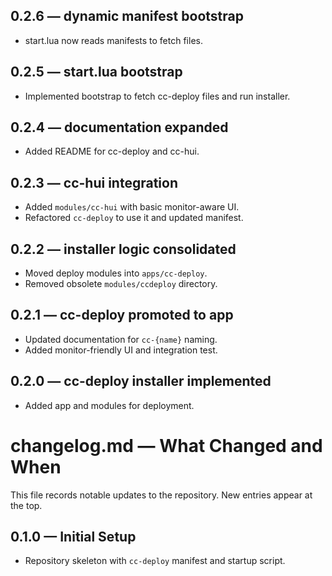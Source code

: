 ## 0.2.6 — dynamic manifest bootstrap
- start.lua now reads manifests to fetch files.
## 0.2.5 — start.lua bootstrap
- Implemented bootstrap to fetch cc-deploy files and run installer.

## 0.2.4 — documentation expanded
- Added README for cc-deploy and cc-hui.

## 0.2.3 — cc-hui integration
- Added `modules/cc-hui` with basic monitor-aware UI.
- Refactored `cc-deploy` to use it and updated manifest.

## 0.2.2 — installer logic consolidated
- Moved deploy modules into `apps/cc-deploy`.
- Removed obsolete `modules/ccdeploy` directory.

## 0.2.1 — cc-deploy promoted to app
- Updated documentation for `cc-{name}` naming.
- Added monitor-friendly UI and integration test.

## 0.2.0 — cc-deploy installer implemented
- Added app and modules for deployment.

# changelog.md — What Changed and When

This file records notable updates to the repository. New entries appear at the top.

## 0.1.0 — Initial Setup
- Repository skeleton with `cc-deploy` manifest and startup script.
